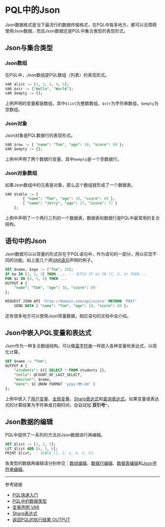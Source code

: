 # PQL中的Json

Json数据格式是当下最流行的数据传输格式，在PQL中每多地方，都可以无障碍使用Json数据，而且Json数据还是PQL中集合类型的表现形式。

## Json与集合类型

### Json数组
在PQL中，Json数组是PQL数组（列表）的表现形式。
```sql
VAR $list := [1, 2, 3, 4, 5];
VAR $str := ["Hello", "World"];
vAR $empty := [];
```
上例声明的变量都是数组，其中`$list`为整数数组，`$str`为字符串数组，`$empty`为空数组。

### Json对象
Json对象是PQL数据行的表现形式。
```sql
VAR $row := { "name": "Tom", "age": 18, "score": 89 };
VAR $empty := {};
```
上例中声明了两个数据行变量，其中`$empty`是一个空数据行。

### Json对象数组
如果Json数组中的元素是对象，那么这个数组就形成了一个数据表。
```sql
VAR $table := [
        { "name": "Tom", "age": 18, "score": 89 },
        { "name": "Jerry", "age": 17, "score": 77 }
    ];
```
上例中声明了一个两行三列的一个数据表，数据表和数据行是PQL中最常用的复合结构。

## 语句中的Json

Json数据可以以常量的形式存在于PQL语句中，作为语句的一部分，用以实现不同的功能。如上面几个用[VAR语句](/pql/var.md)声明的例子。
```sql
SET $name, $age := ["Tom", 18];
IF $a IN [1, 2, 3] THEN ...  -- 也可以 IF $a IN (1, 2, 3) THEN...
FOR $i IN [4, 5, 6] THEN ...
OUTPUT # {
    "name": "Tom", "age": 18, "score": 89
};

REQUEST JSON API 'http://domain.com/api/score' METHOD 'POST'
    SEND DATA { "name": "Tom", "age": 18, "score": 89 };

```

还有很多地方可以使用Json常量数据，相应语句的文档中会介绍。

## Json中嵌入PQL变量和表达式

Json作为一种复合数组结构，可以像[富字符串](/pql/rich.md)一样嵌入各种变量和表达式，以简化计算。
```sql
SET $name := "Tom";
OUTPUT # {
    "students": ${{ SELECT * FROM students }},
    "totla": @COUNT_OF_LAST_SELECT,
    "monitor": $name,
    "date": ${ @NOW FORMAT 'yyyy-MM-dd' }
};
```

上例中嵌入了[用户变量](/pql/variable.md)、[全局变量](/pql/global-variable.md)、[Sharp表达式](/pql/sharp.md)和[查询表达式](/pql/query.md)。如果变量或表达式的计算结果为字符串或日期时间，会自动加 **双引号`"`**。


## Json数据的编辑

PQL中提供了一系列的方法对Json数据进行再编辑。
```sql
SET $list := [1, 2, 3];
LET $list ADD [4, 5, 6];
PRINT $list; -- 结果为 [1, 2, 3, 4, 5, 6];
```

各类型的数据再编辑请分别参见：[数组编辑](/pql/sharp-array)、[数据行编辑](/pql/sharp-row)、[数据表编辑](/pql/sharp-table)和[Json字符串编辑](/pql/sharp-json)。

---
参考链接

* [PQL快速入门](/pql/overview.md)
* [PQL中的数据类型](/pql/datatype.md)
* [变量声明 VAR](/pql/var.md)
* [Sharp表达式](/pql/sharp.md)
* [返回PQL的执行结果 OUTPUT](/pql/output.md)